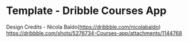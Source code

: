 # Template - Dribble Courses App

Design Credits - Nicola Baldo(https://dribbble.com/nicolabaldo)
https://dribbble.com/shots/5276734-Courses-app/attachments/1144768